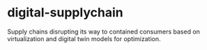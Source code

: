 # digital-supplychain
Supply chains disrupting its way to contained consumers based on virtualization and digital twin models for optimization.
